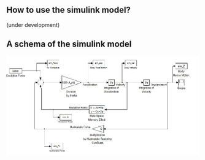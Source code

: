 ## How to use the simulink model? 
(under development)

## A schema of the simulink model

![Force2Motion](https://github.com/taha-re/3D-BEM-WEC/blob/main/Simulink-Model/files/Force2Motion.png)
